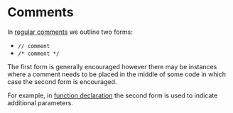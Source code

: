 # Comments

In [regular comments](../comments/index.md#regular-comments) we outline two forms:

- `// comment`
- `/* comment */`

The first form is generally encouraged however there may be instances where a comment needs to be placed in the middle of some code in which case the second form is encouraged.

For example, in [function declaration](../functions/index.md#function-declaration) the second form is used to indicate additional parameters.
